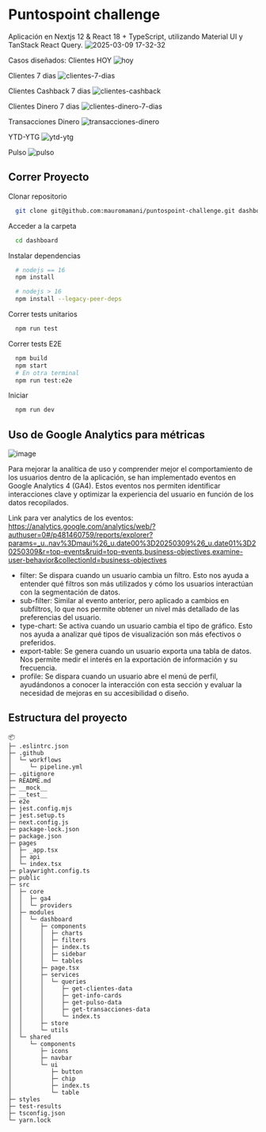 # Puntospoint challenge
Aplicación en Nextjs 12 & React 18 + TypeScript, utilizando Material UI y TanStack React Query.
![2025-03-09 17-32-32](https://github.com/user-attachments/assets/030b5e21-5315-47c3-bce7-45bad5a68c3a)

Casos diseñados:
Clientes HOY
![hoy](https://github.com/user-attachments/assets/84205b0e-8adc-471c-a933-4778576b2753)

Clientes 7 dias
![clientes-7-dias](https://github.com/user-attachments/assets/d8187ef7-6e07-4207-8dcf-84e3938275af)

Clientes Cashback 7 dias
![clientes-cashback](https://github.com/user-attachments/assets/0d5cccc8-90ec-49d2-b3ff-9511598e2f70)

Clientes Dinero 7 dias
![clientes-dinero-7-dias](https://github.com/user-attachments/assets/f460e800-9179-4516-aaaf-aa1bbc865d20)

Transacciones Dinero
![transacciones-dinero](https://github.com/user-attachments/assets/f4153a9f-629d-4dcf-a91a-440adaf5a12e)

YTD-YTG
![ytd-ytg](https://github.com/user-attachments/assets/ad1bd52f-a801-4a59-811a-7e3aab69eb81)

Pulso
![pulso](https://github.com/user-attachments/assets/c48c7c43-0066-4c1a-8009-515c65cc0975)




## Correr Proyecto

Clonar repositorio

```bash
  git clone git@github.com:mauromamani/puntospoint-challenge.git dashboard
```

Acceder a la carpeta

```bash
  cd dashboard
```

Instalar dependencias

```bash
  # nodejs == 16
  npm install

  # nodejs > 16
  npm install --legacy-peer-deps
```

Correr tests unitarios

```bash
  npm run test
```

Correr tests E2E

```bash
  npm build
  npm start
  # En otra terminal
  npm run test:e2e
```

Iniciar

```bash
  npm run dev
```
## Uso de Google Analytics para métricas

![image](https://github.com/user-attachments/assets/95f4dc75-80af-469e-bf37-b721ea5a6d56)

Para mejorar la analítica de uso y comprender mejor el comportamiento de los usuarios dentro de la aplicación, se han implementado eventos en Google Analytics 4 (GA4). Estos eventos nos permiten identificar interacciones clave y optimizar la experiencia del usuario en función de los datos recopilados.

Link para ver analytics de los eventos:
https://analytics.google.com/analytics/web/?authuser=0#/p481460759/reports/explorer?params=_u..nav%3Dmaui%26_u.date00%3D20250309%26_u.date01%3D20250309&r=top-events&ruid=top-events,business-objectives,examine-user-behavior&collectionId=business-objectives

- filter: Se dispara cuando un usuario cambia un filtro. Esto nos ayuda a entender qué filtros son más utilizados y cómo los usuarios interactúan con la segmentación de datos.
- sub-filter: Similar al evento anterior, pero aplicado a cambios en subfiltros, lo que nos permite obtener un nivel más detallado de las preferencias del usuario.
- type-chart: Se activa cuando un usuario cambia el tipo de gráfico. Esto nos ayuda a analizar qué tipos de visualización son más efectivos o preferidos.
- export-table: Se genera cuando un usuario exporta una tabla de datos. Nos permite medir el interés en la exportación de información y su frecuencia.
- profile: Se dispara cuando un usuario abre el menú de perfil, ayudándonos a conocer la interacción con esta sección y evaluar la necesidad de mejoras en su accesibilidad o diseño.
## Estructura del proyecto


```
📦 
├─ .eslintrc.json
├─ .github
│  └─ workflows
│     └─ pipeline.yml
├─ .gitignore
├─ README.md
├─ __mock__
├─ __test__
├─ e2e
├─ jest.config.mjs
├─ jest.setup.ts
├─ next.config.js
├─ package-lock.json
├─ package.json
├─ pages
│  ├─ _app.tsx
│  ├─ api
│  └─ index.tsx
├─ playwright.config.ts
├─ public
├─ src
│  ├─ core
│  │  ├─ ga4
│  │  └─ providers
│  ├─ modules
│  │  └─ dashboard
│  │     ├─ components
│  │     │  ├─ charts
│  │     │  ├─ filters
│  │     │  ├─ index.ts
│  │     │  ├─ sidebar
│  │     │  └─ tables
│  │     ├─ page.tsx
│  │     ├─ services
│  │     │  └─ queries
│  │     │     ├─ get-clientes-data
│  │     │     ├─ get-info-cards
│  │     │     ├─ get-pulso-data
│  │     │     ├─ get-transacciones-data
│  │     │     └─ index.ts
│  │     ├─ store
│  │     └─ utils
│  └─ shared
│     └─ components
│        ├─ icons
│        ├─ navbar
│        └─ ui
│           ├─ button
│           ├─ chip
│           ├─ index.ts
│           └─ table
├─ styles
├─ test-results
├─ tsconfig.json
└─ yarn.lock

```
